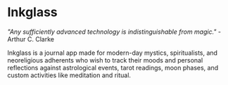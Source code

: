 # Inkglass

_"Any sufficiently advanced technology is indistinguishable from magic."_ - Arthur C. Clarke

Inkglass is a journal app made for modern-day mystics, spiritualists, and neoreligious adherents who wish to track their moods and personal reflections against astrological events, tarot readings, moon phases, and custom activities like meditation and ritual.



